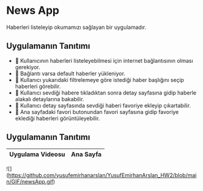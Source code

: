 # **News App**
 
 Haberleri listeleyip okumamızı sağlayan bir uygulamadır.
 
 ## **Uygulamanın Tanıtımı**
 - :round_pushpin: Kullanıcının haberleri listeleyebilmesi için internet bağlantısının olması gerekiyor.
 - :round_pushpin: Bağlantı varsa default haberler yükleniyor.
 - :round_pushpin: Kullanıcı yukarıdaki filtrelemeye göre istediği haber başlığını seçip haberleri görebilir.
 - :round_pushpin: Kullanıcı sevdiği habere tıkladıktan sonra detay sayfasına gidip haberle alakalı detaylarına bakabilir.
 - :round_pushpin: Kullanıcı detay sayfasında sevdiği haberi favoriye ekleyip çıkartabilir.
 - :round_pushpin: Ana sayfadaki favori butonundan favori sayfasına gidip favoriye eklediği haberleri görüntüleyebilir.
 
## **Uygulamanın Tanıtımı**
 
Uygulama Videosu             | Ana Sayfa
:-------------------------:|:-------------------------:
![] (https://github.com/yusufemirhanarslan/YusufEmirhanArslan_HW2/blob/main/GIF/newsApp.gif)

